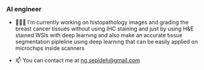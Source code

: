 ### AI engineer 
 - 👩🏻‍💻 I’m currently working on histopathology images and grading the breast cancer tissues without using IHC staining and just by using H&E staıned WSIs wıth deep learnıng and also make an accurate tıssue segmentatıon pipleline usıng deep learnıng that can be easily applied on microchıps inside scanners

- 📫  You can contact me at ng.sepideh@gmail.com


<!--
**sepidehnaghshineh/SepidehNaghshineh** is a ✨ _special_ ✨ repository because its `README.md` (this file) appears on your GitHub profile.

Here are some ideas to get you started:

- 🔭 I’m currently working on histopathology images and grading the breast cancer tissues without using IHC staining and just by using H&E staıned WSIs wıth deep learnıng and also make an accurate tıssue segmentatıon pipleline usıng deep learnıng that can be easily applied on microchıps inside scanners.
- 🌱 I’m currently learning ...
- 👯 I’m looking to collaborate on ...
- 🤔 I’m looking for help with ...
- 💬 Ask me about ...
- 📫  You can contact me at ng.sepideh@gmail.com
- 😄 Pronouns: ...
- ⚡ Fun fact: ...
-->
